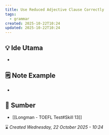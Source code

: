 ```yaml
---
title: Use Reduced Adjective Clause Correctly
tags:
  - grammar
created: 2025-10-22T10:24
updated: 2025-10-22T10:24
---
```

## 💡 Ide Utama
- 



## 🗒️ Note Example
- 


## 🔗 Sumber
- [[Longman - TOEFL Test#Skill 13]]

⌛ *Created Wednesday, 22 October 2025 - 10:24*